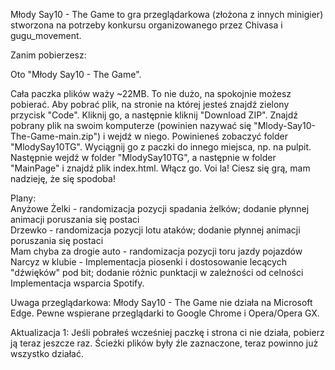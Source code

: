 Młody Say10 - The Game to gra przeglądarkowa (złożona z innych minigier) stworzona na potrzeby konkursu organizowanego przez Chivasa i gugu_movement.

Zanim pobierzesz:

Oto "Młody Say10 - The Game".

Cała paczka plików waży ~22MB. To nie dużo, na spokojnie możesz pobierać. Aby pobrać plik, na stronie na której jesteś znajdź zielony przycisk "Code". Kliknij go, a następnie kliknij "Download ZIP". Znajdź pobrany plik na swoim komputerze (powinien nazywać się "Mlody-Say10-The-Game-main.zip") i wejdź w niego. Powinieneś zobaczyć folder "MlodySay10TG". Wyciągnij go z paczki do innego miejsca, np. na pulpit. Następnie wejdź w folder "MlodySay10TG", a następnie w folder "MainPage" i znajdź plik index.html. Włącz go. Voi la! Ciesz się grą, mam nadzieję, że się spodoba!

Plany: <br>
Anyżowe Żelki - randomizacja pozycji spadania żelków; dodanie płynnej animacji poruszania się postaci <br>
Drzewko - randomizacja pozycji lotu ataków; dodanie płynnej animacji poruszania się postaci <br>
Mam chyba za drogie auto - randomizacja pozycji toru jazdy pojazdów <br>
Narcyz w klubie - Implementacja piosenki i dostosowanie lecących "dźwięków" pod bit; dodanie różnic punktacji w zależności od celności<br>
Implementacja wsparcia Spotify.

Uwaga przeglądarkowa: Młody Say10 - The Game nie działa na Microsoft Edge. Pewne wspierane przeglądarki to Google Chrome i Opera/Opera GX.

Aktualizacja 1: 
Jeśli pobrałeś wcześniej paczkę i strona ci nie działa, pobierz ją teraz jeszcze raz. Ścieżki plików były źle zaznaczone, teraz powinno już wszystko działać.

